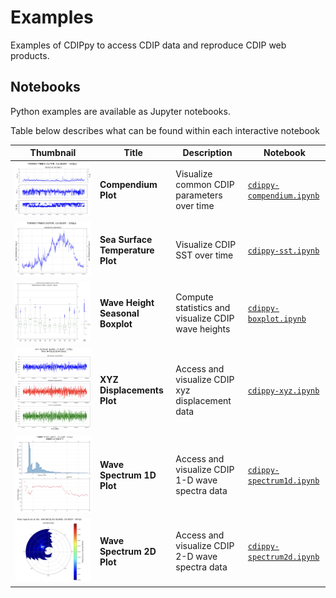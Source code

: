 Examples
========
Examples of CDIPpy to access CDIP data and reproduce CDIP web products.

Notebooks
---------

Python examples are available as Jupyter notebooks.

Table below describes what can be found within each interactive notebook

| Thumbnail | Title | Description | Notebook |
|-----------|-------|-------------|----------|
| ![compendium_thumb](thumbnails/cdippy-compendium.png) | **Compendium Plot** | Visualize common CDIP parameters over time | [`cdippy-compendium.ipynb`](gcdippy-compendium.ipynb) |
| ![sst_thumb](thumbnails/cdippy-sst.png) | **Sea Surface Temperature Plot** | Visualize CDIP SST over time | [`cdippy-sst.ipynb`](gcdippy-sst.ipynb) |
| ![boxplot_thumb](thumbnails/cdippy-boxplot.png) | **Wave Height Seasonal Boxplot** | Compute statistics and visualize CDIP wave heights | [`cdippy-boxplot.ipynb`](gcdippy-boxplot.ipynb) |
| ![xyz_thumb](thumbnails/cdippy-xyz.png) | **XYZ Displacements Plot** | Access and visualize CDIP xyz displacement data | [`cdippy-xyz.ipynb`](gcdippy-xyz.ipynb) |
| ![spectrum1d_thumb](thumbnails/cdippy-spectrum1d.png) | **Wave Spectrum 1D Plot** | Access and visualize CDIP 1-D wave spectra data | [`cdippy-spectrum1d.ipynb`](gcdippy-spectrum1d.ipynb) |
| ![spectrum2d_thumb](thumbnails/cdippy-spectrum2d.png) | **Wave Spectrum 2D Plot** | Access and visualize CDIP 2-D wave spectra data | [`cdippy-spectrum2d.ipynb`](gcdippy-spectrum2d.ipynb) |

